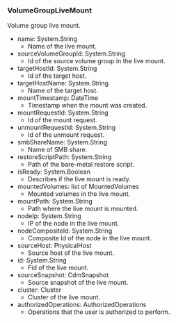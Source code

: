 ### VolumeGroupLiveMount
Volume group live mount.

- name: System.String
  - Name of the live mount.
- sourceVolumeGroupId: System.String
  - Id of the source volume group in the live mount.
- targetHostId: System.String
  - Id of the target host.
- targetHostName: System.String
  - Name of the target host.
- mountTimestamp: DateTime
  - Timestamp when the mount was created.
- mountRequestId: System.String
  - Id of the mount request.
- unmountRequestId: System.String
  - Id of the unmount request.
- smbShareName: System.String
  - Name of SMB share.
- restoreScriptPath: System.String
  - Path of the bare-metal restore script.
- isReady: System.Boolean
  - Describes if the live mount is ready.
- mountedVolumes: list of MountedVolumes
  - Mounted volumes in the live mount.
- mountPath: System.String
  - Path where the live mount is mounted.
- nodeIp: System.String
  - IP of the node in the live mount.
- nodeCompositeId: System.String
  - Composite Id of the node in the live mount.
- sourceHost: PhysicalHost
  - Source host of the live mount.
- id: System.String
  - Fid of the live mount.
- sourceSnapshot: CdmSnapshot
  - Source snapshot of the live mount.
- cluster: Cluster
  - Cluster of the live mount.
- authorizedOperations: AuthorizedOperations
  - Operations that the user is authorized to perform.
